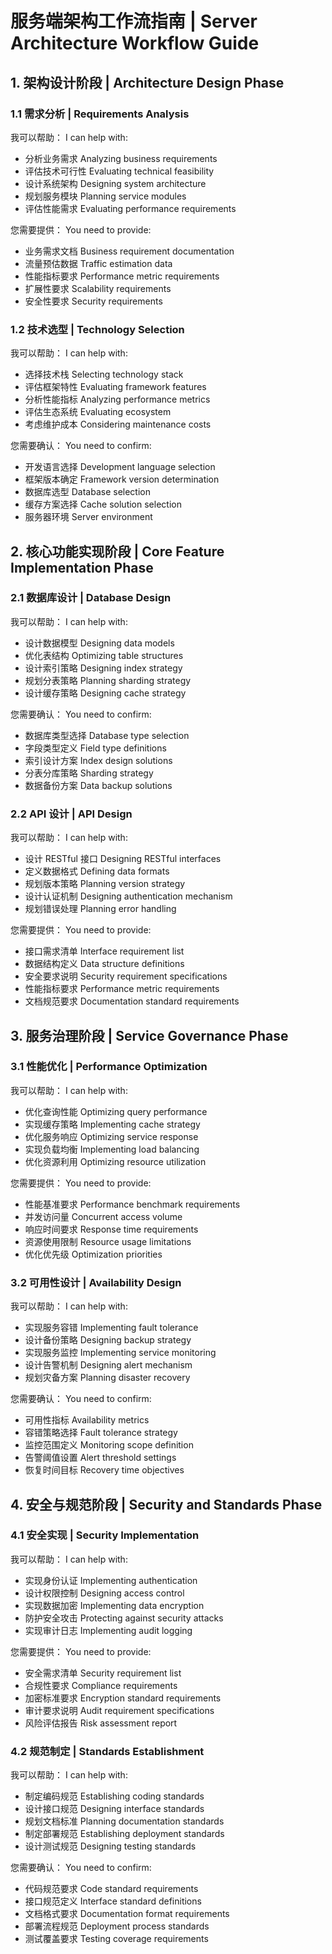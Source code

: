 # 服务端架构工作流指南 | Server Architecture Workflow Guide

## 1. 架构设计阶段 | Architecture Design Phase

### 1.1 需求分析 | Requirements Analysis

我可以帮助：
I can help with:
- 分析业务需求
  Analyzing business requirements
- 评估技术可行性
  Evaluating technical feasibility
- 设计系统架构
  Designing system architecture
- 规划服务模块
  Planning service modules
- 评估性能需求
  Evaluating performance requirements

您需要提供：
You need to provide:
- 业务需求文档
  Business requirement documentation
- 流量预估数据
  Traffic estimation data
- 性能指标要求
  Performance metric requirements
- 扩展性要求
  Scalability requirements
- 安全性要求
  Security requirements

### 1.2 技术选型 | Technology Selection

我可以帮助：
I can help with:
- 选择技术栈
  Selecting technology stack
- 评估框架特性
  Evaluating framework features
- 分析性能指标
  Analyzing performance metrics
- 评估生态系统
  Evaluating ecosystem
- 考虑维护成本
  Considering maintenance costs

您需要确认：
You need to confirm:
- 开发语言选择
  Development language selection
- 框架版本确定
  Framework version determination
- 数据库选型
  Database selection
- 缓存方案选择
  Cache solution selection
- 服务器环境
  Server environment

## 2. 核心功能实现阶段 | Core Feature Implementation Phase

### 2.1 数据库设计 | Database Design

我可以帮助：
I can help with:
- 设计数据模型
  Designing data models
- 优化表结构
  Optimizing table structures
- 设计索引策略
  Designing index strategy
- 规划分表策略
  Planning sharding strategy
- 设计缓存策略
  Designing cache strategy

您需要确认：
You need to confirm:
- 数据库类型选择
  Database type selection
- 字段类型定义
  Field type definitions
- 索引设计方案
  Index design solutions
- 分表分库策略
  Sharding strategy
- 数据备份方案
  Data backup solutions

### 2.2 API 设计 | API Design

我可以帮助：
I can help with:
- 设计 RESTful 接口
  Designing RESTful interfaces
- 定义数据格式
  Defining data formats
- 规划版本策略
  Planning version strategy
- 设计认证机制
  Designing authentication mechanism
- 规划错误处理
  Planning error handling

您需要提供：
You need to provide:
- 接口需求清单
  Interface requirement list
- 数据结构定义
  Data structure definitions
- 安全要求说明
  Security requirement specifications
- 性能指标要求
  Performance metric requirements
- 文档规范要求
  Documentation standard requirements

## 3. 服务治理阶段 | Service Governance Phase

### 3.1 性能优化 | Performance Optimization

我可以帮助：
I can help with:
- 优化查询性能
  Optimizing query performance
- 实现缓存策略
  Implementing cache strategy
- 优化服务响应
  Optimizing service response
- 实现负载均衡
  Implementing load balancing
- 优化资源利用
  Optimizing resource utilization

您需要提供：
You need to provide:
- 性能基准要求
  Performance benchmark requirements
- 并发访问量
  Concurrent access volume
- 响应时间要求
  Response time requirements
- 资源使用限制
  Resource usage limitations
- 优化优先级
  Optimization priorities

### 3.2 可用性设计 | Availability Design

我可以帮助：
I can help with:
- 实现服务容错
  Implementing fault tolerance
- 设计备份策略
  Designing backup strategy
- 实现服务监控
  Implementing service monitoring
- 设计告警机制
  Designing alert mechanism
- 规划灾备方案
  Planning disaster recovery

您需要确认：
You need to confirm:
- 可用性指标
  Availability metrics
- 容错策略选择
  Fault tolerance strategy
- 监控范围定义
  Monitoring scope definition
- 告警阈值设置
  Alert threshold settings
- 恢复时间目标
  Recovery time objectives

## 4. 安全与规范阶段 | Security and Standards Phase

### 4.1 安全实现 | Security Implementation

我可以帮助：
I can help with:
- 实现身份认证
  Implementing authentication
- 设计权限控制
  Designing access control
- 实现数据加密
  Implementing data encryption
- 防护安全攻击
  Protecting against security attacks
- 实现审计日志
  Implementing audit logging

您需要提供：
You need to provide:
- 安全需求清单
  Security requirement list
- 合规性要求
  Compliance requirements
- 加密标准要求
  Encryption standard requirements
- 审计要求说明
  Audit requirement specifications
- 风险评估报告
  Risk assessment report

### 4.2 规范制定 | Standards Establishment

我可以帮助：
I can help with:
- 制定编码规范
  Establishing coding standards
- 设计接口规范
  Designing interface standards
- 规划文档标准
  Planning documentation standards
- 制定部署规范
  Establishing deployment standards
- 设计测试规范
  Designing testing standards

您需要确认：
You need to confirm:
- 代码规范要求
  Code standard requirements
- 接口规范定义
  Interface standard definitions
- 文档格式要求
  Documentation format requirements
- 部署流程规范
  Deployment process standards
- 测试覆盖要求
  Testing coverage requirements 